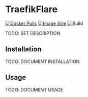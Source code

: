 # TraefikFlare
[![Docker Pulls](https://img.shields.io/docker/pulls/illallangi/traefikflare.svg)](https://hub.docker.com/r/illallangi/traefikflare)
[![Image Size](https://images.microbadger.com/badges/image/illallangi/traefikflare.svg)](https://microbadger.com/images/illallangi/traefikflare)
![Build](https://github.com/illallangi/TraefikFlare/workflows/Build/badge.svg)

TODO: SET DESCRIPTION

## Installation

TODO: DOCUMENT INSTALLATION

## Usage

TODO: DOCUMENT USAGE
